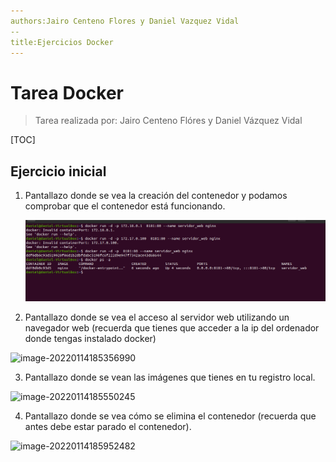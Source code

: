 ```yaml
---
authors:Jairo Centeno Flores y Daniel Vazquez Vidal
--
title:Ejercicios Docker
---
```




# Tarea Docker



> Tarea realizada por: Jairo Centeno Flóres y Daniel Vázquez Vidal



[TOC]



## Ejercicio inicial



1. Pantallazo donde se vea la creación del contenedor y podamos comprobar que el contenedor está funcionando.

   

   ![Captura1](Ejercicios-Docker-Inicial.assets/Captura1.PNG)

   

   

   

   

   

2. Pantallazo donde se vea el acceso al servidor web utilizando un navegador web (recuerda que tienes que acceder a la ip del ordenador donde tengas instalado docker)



![image-20220114185356990](C:/Users/danii/AppData/Roaming/Typora/typora-user-images/image-20220114185356990.png)







3. Pantallazo donde se vean las imágenes que tienes en tu registro local.



![image-20220114185550245](C:/Users/danii/AppData/Roaming/Typora/typora-user-images/image-20220114185550245.png)







4. Pantallazo donde se vea cómo se elimina el contenedor (recuerda que antes debe estar parado el contenedor).



![image-20220114185952482](C:/Users/danii/AppData/Roaming/Typora/typora-user-images/image-20220114185952482.png)























